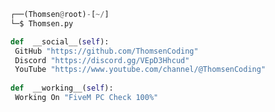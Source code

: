 <!-- <p align=center><img width=90% src="banner.gif"></img></p> -->
















```python
┌──(Thomsen@root)-[~/]
└─$ Thomsen.py

def  __social__(self):
 GitHub "https://github.com/ThomsenCoding"
 Discord "https://discord.gg/VEpD3Hhcud"
 YouTube "https://www.youtube.com/channel/@ThomsenCoding"
  
def  __working__(self):
 Working On "FiveM PC Check 100%"
```
